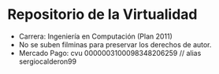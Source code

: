 # Repositorio de la Virtualidad
* Carrera: Ingeniería en Computación (Plan 2011)
* No se suben filminas para preservar los derechos de autor.
* Mercado Pago: cvu 0000003100098348206259 // alias sergiocalderon99
